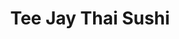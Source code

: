 ---
layout: place
title: "Tee Jay Thai Sushi"
permalink: /florida/fort-lauderdale/tee-jay-thai-sushi.html
stateAbbr: FL
stateName: Florida
cityName: Fort Lauderdale
place_id: ChIJ64Cr5W0C2YgRfk2b19h52DU
photos:
  - name: >-
      places/ChIJ64Cr5W0C2YgRfk2b19h52DU/photos/AeeoHcIG4rCbHvPo6FcDgMly8SN4qAegcm0yWNJUv4ygF8JF_-gyGSJnLvKCscpCG7Dmorb6WlnxkeLgtMqdEmHAFtBAghtGtf_OhZL3-tIRnRH8AFXMWBeH_EnBptz32Y6I3yZRHAMugVHyKiv1TKzojbLyEFtMShgNjyoMqyuO0fIVIOkfn2IW5_aeO9s4t62l9AdOe-k6pqWzkmcfyX65LF2uAfA2IWkNP5MnAPvPOSB7LX_rapwOSqSHHPEom51hSVQhGVrScqexKjjWGEhwVB-z3wD8EH9TcSnqGAUwHCZVgNJNEmoMCYo8ybLPyMmedRoARtQdWR4BWOjsUvpfyuc22QuA-laSLOpHGhssrwIrxqRBUL4wBerIdYRnllmudltV62q2r91yY_-bC3ihPxM2f4FkFgLlGRyIKCGFPbH1Tsoq
    widthPx: 4000
    heightPx: 3000
    authorAttributions:
      - displayName: Greg Page
        uri: https://maps.google.com/maps/contrib/110825166979200074209
        photoUri: >-
          https://lh3.googleusercontent.com/a-/ALV-UjX55GgLn1wLrsZ76hIvfpmIX7YEwBTKnlagmbW_sm9_bm8_ZBKVXw=s100-p-k-no-mo
    flagContentUri: >-
      https://www.google.com/local/imagery/report/?cb_client=maps_api_places.places_api&image_key=!1e10!2sCIHM0ogKEICAgICcmfLq0wE&hl=en-US
    googleMapsUri: >-
      https://www.google.com/maps/place//data=!3m4!1e2!3m2!1sCIHM0ogKEICAgICcmfLq0wE!2e10!4m2!3m1!1s0x88d9026de5ab80eb:0x35d879d8d79b4d7e
  - name: >-
      places/ChIJ64Cr5W0C2YgRfk2b19h52DU/photos/AeeoHcLSc4X5Iome4KLbHi_Ypk7ENIORMmVcqt40_XIOaN8DPoofmHmumHo8wwS36qBq1j8627Spd9psAntHeC5bNfqTFl55rCJT71V5K_QwrO0F8Z0bGrx5uDdzpPEqrM2pKpcB7b0EoPFW-aA5L2_UlJkRMp3weS_bUjKHeYzuLXTa6nmM4jkfZ1nHwe8CA8raX7udJCLxIfOV1urP_efsJUjgbA69hH-62-UosKe76H9Uikibebcz8CiR7CkfpHdv8DsUF5SahkuxtVUK5ziPK_ckvmmuYHdupm_2l8qij1BwHQ
    widthPx: 4800
    heightPx: 3200
    authorAttributions:
      - displayName: Tee Jay Thai Sushi
        uri: https://maps.google.com/maps/contrib/105854196155234699737
        photoUri: >-
          https://lh3.googleusercontent.com/a-/ALV-UjXLjPA_RdLVdKhSEFCaR_IC02dSU-S1CQda8Gl0fkRM3e2c6rna=s100-p-k-no-mo
    flagContentUri: >-
      https://www.google.com/local/imagery/report/?cb_client=maps_api_places.places_api&image_key=!1e10!2sAF1QipPlHZfZ92XQERum8U1qOCl4xRmBRgJaItopoH5I&hl=en-US
    googleMapsUri: >-
      https://www.google.com/maps/place//data=!3m4!1e2!3m2!1sAF1QipPlHZfZ92XQERum8U1qOCl4xRmBRgJaItopoH5I!2e10!4m2!3m1!1s0x88d9026de5ab80eb:0x35d879d8d79b4d7e
  - name: >-
      places/ChIJ64Cr5W0C2YgRfk2b19h52DU/photos/AeeoHcIaJBua2I5-c_3jVWr-3cHvVgfo3CioQ9EiSGbO4G9133uVFHAPTGg0-hE2UBcJ0lbGWESF00K_AGAaf--kM0ijRkjuNrHWpUGdtvV4RTTtS2HVDfQh14gQ13JGOMdnNxijgG7x8dHwezZtel6ym7HXGc7KcC4DLznAqxTqqez4CSs6VwxIog_tifSioolWq4XVzOZspRKSHfZZPwwvWwPH7zTQd5zPBPeKWnUgbHtxLazcegawFlSgIVkVtRIqtN14X9G2v6VFHvoMfr1LNba96jaH7t5PlCyvt8NqrZQtiQ
    widthPx: 3918
    heightPx: 2128
    authorAttributions:
      - displayName: Tee Jay Thai Sushi
        uri: https://maps.google.com/maps/contrib/105854196155234699737
        photoUri: >-
          https://lh3.googleusercontent.com/a-/ALV-UjXLjPA_RdLVdKhSEFCaR_IC02dSU-S1CQda8Gl0fkRM3e2c6rna=s100-p-k-no-mo
    flagContentUri: >-
      https://www.google.com/local/imagery/report/?cb_client=maps_api_places.places_api&image_key=!1e10!2sAF1QipP6otvFc3GflYGSFGNEO5E7c2T1kC8twVtWrfPw&hl=en-US
    googleMapsUri: >-
      https://www.google.com/maps/place//data=!3m4!1e2!3m2!1sAF1QipP6otvFc3GflYGSFGNEO5E7c2T1kC8twVtWrfPw!2e10!4m2!3m1!1s0x88d9026de5ab80eb:0x35d879d8d79b4d7e
  - name: >-
      places/ChIJ64Cr5W0C2YgRfk2b19h52DU/photos/AeeoHcIPHyfgzfZEyUE3bPOCK0kF8LPhqjaENU8JLtk0W-tTjPf_eKYYmLqqxQNEFhOsEzN2zO0GI9-LFU39BwjLiTGp2f4r2bU2081QwVhv4SiiaLHJyiIqYiNDLBXPWNirWNHua0hK3fQ9-JRK5305i66iFf64QBfPNm1Pel-cfpPhQOSWFvZtLxn6ljTaeW-vcCxTT0ZRbKOOmJ2yZMO7YunR93RSUIZXpH1ql67DYs-rggzi5_MOLz40Cg-d546860QUcymPnAkFXEBcXOaZmikhSS5D0Ee9wyMfyWbHO7Nysg
    widthPx: 4800
    heightPx: 3600
    authorAttributions:
      - displayName: Tee Jay Thai Sushi
        uri: https://maps.google.com/maps/contrib/105854196155234699737
        photoUri: >-
          https://lh3.googleusercontent.com/a-/ALV-UjXLjPA_RdLVdKhSEFCaR_IC02dSU-S1CQda8Gl0fkRM3e2c6rna=s100-p-k-no-mo
    flagContentUri: >-
      https://www.google.com/local/imagery/report/?cb_client=maps_api_places.places_api&image_key=!1e10!2sAF1QipMVIdL_BZVRk2HpKBHPdX3gKNLBnWSgcv7yzDLO&hl=en-US
    googleMapsUri: >-
      https://www.google.com/maps/place//data=!3m4!1e2!3m2!1sAF1QipMVIdL_BZVRk2HpKBHPdX3gKNLBnWSgcv7yzDLO!2e10!4m2!3m1!1s0x88d9026de5ab80eb:0x35d879d8d79b4d7e
  - name: >-
      places/ChIJ64Cr5W0C2YgRfk2b19h52DU/photos/AeeoHcI1FgLv6ojBtNSLvIyND2eJNZTDOcgHJ4UAjZVsid_Wxd_5DDFF33cZ0PYhEgPUHzzB3AxOELI1YkPyvQ3eYdn5idCtu5FRxnOdCkqynHpd8uYRo7z-V6fgB52K0pK9gEfrKp8yf7ht7AoYeaJw88V1PqpRcRdTrsnKLNG6_nds2UpKJQhOVcqjQAk-aZ6riAiJ3dKhmgGCheRUIHZifPDyhsJ2-fc7lEbQJ6XPJDtTDlxWoW-B6ksbiBa_U63Y3ENgsOj3EO9yrMTfjinGv2kW84p6xsgBfWedHH1wgxBUww
    widthPx: 3600
    heightPx: 4800
    authorAttributions:
      - displayName: Tee Jay Thai Sushi
        uri: https://maps.google.com/maps/contrib/105854196155234699737
        photoUri: >-
          https://lh3.googleusercontent.com/a-/ALV-UjXLjPA_RdLVdKhSEFCaR_IC02dSU-S1CQda8Gl0fkRM3e2c6rna=s100-p-k-no-mo
    flagContentUri: >-
      https://www.google.com/local/imagery/report/?cb_client=maps_api_places.places_api&image_key=!1e10!2sAF1QipOv7Xga7nDHDq4kkRZpESVn5F0ACTk_zjOVI2yK&hl=en-US
    googleMapsUri: >-
      https://www.google.com/maps/place//data=!3m4!1e2!3m2!1sAF1QipOv7Xga7nDHDq4kkRZpESVn5F0ACTk_zjOVI2yK!2e10!4m2!3m1!1s0x88d9026de5ab80eb:0x35d879d8d79b4d7e
  - name: >-
      places/ChIJ64Cr5W0C2YgRfk2b19h52DU/photos/AeeoHcJp6DkFifXGFlacYflf6txAVNe2DiBY9l4PbJHFCfV480gr4r3F0G5-d1zBs25eMRsLrvNvTwaPOZgGabAkz9QBTkhJd_zj32p1nTlzWn7ppF_JTBpf_ridsZEPA9UfgmQv-cBMnh10pHsBB_Fd4h6M27Yq1lwAj8N6WQQA2xLwtcgwddduEbDnqlB3itLVIuO4jFGMTGRsBgUHex40UuTSr7b_0PFx5NhTmdrfEiQ8ggfRiHTStKQAgeiRnuqtLkShE1V5q5lPvOkXRYHz6bjTeTjU51Vdf8pMJTy5WvbMLA
    widthPx: 1689
    heightPx: 1581
    authorAttributions:
      - displayName: Tee Jay Thai Sushi
        uri: https://maps.google.com/maps/contrib/105854196155234699737
        photoUri: >-
          https://lh3.googleusercontent.com/a-/ALV-UjXLjPA_RdLVdKhSEFCaR_IC02dSU-S1CQda8Gl0fkRM3e2c6rna=s100-p-k-no-mo
    flagContentUri: >-
      https://www.google.com/local/imagery/report/?cb_client=maps_api_places.places_api&image_key=!1e10!2sAF1QipNfuRStmdZV-er4_8fEqMidOlwDrw8-ls9W7-fu&hl=en-US
    googleMapsUri: >-
      https://www.google.com/maps/place//data=!3m4!1e2!3m2!1sAF1QipNfuRStmdZV-er4_8fEqMidOlwDrw8-ls9W7-fu!2e10!4m2!3m1!1s0x88d9026de5ab80eb:0x35d879d8d79b4d7e
  - name: >-
      places/ChIJ64Cr5W0C2YgRfk2b19h52DU/photos/AeeoHcLD7yE3mKdD6a6mNtykvJ7CUx_-QEk07yw6c0QbZYASaYKCM3P8RW0JU9eFPQJ3X2f3CP4gnYWpuWh3xYmFbRy74fQHcHeM3nDU-i9Uzy5epMFDoqTARt6Jtvb7aRhsCWPrII8dLtXDV_Qz3HGPRa6oSndY1y-qd9OVGwpxnet_HMLveVewltks_T91MLcBTIKCHmtfuH15ylCdatZ6JkFjxFb7fNCkSAWMI3L_zaYfPYcg5AhBPsHStOtJM6dS4Pv_vIGDdGE3i8zal6p5KfKb0Kv3j3yDxxGIyY9rOmxugA
    widthPx: 3098
    heightPx: 2488
    authorAttributions:
      - displayName: Tee Jay Thai Sushi
        uri: https://maps.google.com/maps/contrib/105854196155234699737
        photoUri: >-
          https://lh3.googleusercontent.com/a-/ALV-UjXLjPA_RdLVdKhSEFCaR_IC02dSU-S1CQda8Gl0fkRM3e2c6rna=s100-p-k-no-mo
    flagContentUri: >-
      https://www.google.com/local/imagery/report/?cb_client=maps_api_places.places_api&image_key=!1e10!2sAF1QipPiBmFyVIzmTpv7oJKVqHiLpxqJlpHM5gcmHUTO&hl=en-US
    googleMapsUri: >-
      https://www.google.com/maps/place//data=!3m4!1e2!3m2!1sAF1QipPiBmFyVIzmTpv7oJKVqHiLpxqJlpHM5gcmHUTO!2e10!4m2!3m1!1s0x88d9026de5ab80eb:0x35d879d8d79b4d7e
  - name: >-
      places/ChIJ64Cr5W0C2YgRfk2b19h52DU/photos/AeeoHcLUXX4wb9ZfpAwxflu1qsTfE-oXJYm4-nhj32jBXveOmQbKP1LhDIR7UYuuMEwRnQ1Swgmp7JzW7zM6at925i0GCcvjopsBFaBNEWGcKYnQF_PnIK2jMN8DUmidiO2RLJ3LN7m06ZKHVHz3URRSAj7X7QoOA0QFbGGSyf13UBrYcJiP4SZLu5K4RFYS4EKI-_aTw5z0qkfW9yWlyAkeNRJet207nWCh_mCDBQq69MK2I9VdkbKCrdKyQt6guFF5-AyBRUFgZbS7ON139oKvv64y1VpWruI2hXTmO44HFzIgKQ
    widthPx: 2972
    heightPx: 2119
    authorAttributions:
      - displayName: Tee Jay Thai Sushi
        uri: https://maps.google.com/maps/contrib/105854196155234699737
        photoUri: >-
          https://lh3.googleusercontent.com/a-/ALV-UjXLjPA_RdLVdKhSEFCaR_IC02dSU-S1CQda8Gl0fkRM3e2c6rna=s100-p-k-no-mo
    flagContentUri: >-
      https://www.google.com/local/imagery/report/?cb_client=maps_api_places.places_api&image_key=!1e10!2sAF1QipMOlrTlxui58f1pMVhQ4ij2RQ7m8aTblcuKytUl&hl=en-US
    googleMapsUri: >-
      https://www.google.com/maps/place//data=!3m4!1e2!3m2!1sAF1QipMOlrTlxui58f1pMVhQ4ij2RQ7m8aTblcuKytUl!2e10!4m2!3m1!1s0x88d9026de5ab80eb:0x35d879d8d79b4d7e
  - name: >-
      places/ChIJ64Cr5W0C2YgRfk2b19h52DU/photos/AeeoHcJ6oJrr2JFdxAbZAgDglrTayWRigcGXjIajne6guYvilGILPFazfrwV1pVKWKT-wt2TIS_eONUHv_7NtqMdu2Jl-NJnCFRiZOVTZ9N7LKBAP5xcUO1-pF0jsSHzIQFJe80sXfT5EDQLttWpVvwhaqBIctn1qVO0EYjht9ofHgZQSETWWI7NEdd8yVDoXw8i3jgArPmQAW4SYyuLGqDGd0w-AjDIkkDrON5rIRXxI4Czj5VzoeLe0h46-mVIejKxcYhn_iLQUuNtMR-7S_I-9VBoiVnONIoTJmQuUKNSG5qrtQ
    widthPx: 4800
    heightPx: 3200
    authorAttributions:
      - displayName: Tee Jay Thai Sushi
        uri: https://maps.google.com/maps/contrib/105854196155234699737
        photoUri: >-
          https://lh3.googleusercontent.com/a-/ALV-UjXLjPA_RdLVdKhSEFCaR_IC02dSU-S1CQda8Gl0fkRM3e2c6rna=s100-p-k-no-mo
    flagContentUri: >-
      https://www.google.com/local/imagery/report/?cb_client=maps_api_places.places_api&image_key=!1e10!2sAF1QipNvSFqEzYpNyl2Ss_3o7f7zxVFkCMUf1B0EIGAr&hl=en-US
    googleMapsUri: >-
      https://www.google.com/maps/place//data=!3m4!1e2!3m2!1sAF1QipNvSFqEzYpNyl2Ss_3o7f7zxVFkCMUf1B0EIGAr!2e10!4m2!3m1!1s0x88d9026de5ab80eb:0x35d879d8d79b4d7e
  - name: >-
      places/ChIJ64Cr5W0C2YgRfk2b19h52DU/photos/AeeoHcIvei67Ku-STfwSVB_rEw48mrB-PeEOJzmwhtdIDlgDFuKjlEoL82P6-UKrTrHGu9Ux_OffLR_--ov1D5Xz0yzn9Ih-5Xi9eXx8ScJN6y9gpxltgBYkmOisnp-hLUF7u-6XfQVnipIDDF_iFjlMGRSw1ZolCbgQ3BrzUrnIxUHASolK7LxYuh8J02TrPU62hOANiV10YuElYE45dOEnrfHQZGeddUGdbTEm_dIruY9r-1v1wBZy39UTA1NG4g6BKi7azJd0_ud6oO2nUpbtKlH89xOzaGDbejtJt-VSKlDvTlvEvwOsRfAdA_1llIkBrh0T33xu51XGmC2WKceG8bGIKbqgXXMiP51wExt_J0l6arMgcC57FgBvzttG2lYrFWVwYDUXNcnlQgffmo_zUTbfJAmiKGUxeO_lJBkdjmv5SA
    widthPx: 3024
    heightPx: 4032
    authorAttributions:
      - displayName: John John
        uri: https://maps.google.com/maps/contrib/102441562407737222023
        photoUri: >-
          https://lh3.googleusercontent.com/a-/ALV-UjXEGN2RxIoY-DPPjWSYssaAVT2sW3pBgLH48pm0SA1O3Wt0vK2vVA=s100-p-k-no-mo
    flagContentUri: >-
      https://www.google.com/local/imagery/report/?cb_client=maps_api_places.places_api&image_key=!1e10!2sCIHM0ogKEICAgIDMrLDGMg&hl=en-US
    googleMapsUri: >-
      https://www.google.com/maps/place//data=!3m4!1e2!3m2!1sCIHM0ogKEICAgIDMrLDGMg!2e10!4m2!3m1!1s0x88d9026de5ab80eb:0x35d879d8d79b4d7e
address: 5975 N Federal Hwy, Fort Lauderdale, FL 33308, USA
street: 5975 N Federal Hwy
city: Fort Lauderdale
state: FL
zip: '33308'
country: USA
neighborhood: Imperial Point
latitude: '26.201195'
longitude: '-80.110262'
accessibility_options:
  wheelchairAccessibleParking: true
  wheelchairAccessibleEntrance: true
  wheelchairAccessibleRestroom: true
  wheelchairAccessibleSeating: true
business_status: OPERATIONAL
name: Tee Jay Thai Sushi
google_maps_links:
  directionsUri: >-
    https://www.google.com/maps/dir//''/data=!4m7!4m6!1m1!4e2!1m2!1m1!1s0x88d9026de5ab80eb:0x35d879d8d79b4d7e!3e0
  placeUri: https://maps.google.com/?cid=3879985051216858494
  writeAReviewUri: >-
    https://www.google.com/maps/place//data=!4m3!3m2!1s0x88d9026de5ab80eb:0x35d879d8d79b4d7e!12e1
  reviewsUri: >-
    https://www.google.com/maps/place//data=!4m4!3m3!1s0x88d9026de5ab80eb:0x35d879d8d79b4d7e!9m1!1b1
  photosUri: >-
    https://www.google.com/maps/place//data=!4m3!3m2!1s0x88d9026de5ab80eb:0x35d879d8d79b4d7e!10e5
primary_type: Asian Restaurant
opening_hours:
  regular: null
  current: null
secondary_opening_hours:
  regular:
    weekdayDescriptions: null
    type: null
  current:
    weekdayDescriptions: null
    type: null
phone: null
price_level: null
price_range: null
rating: null
rating_count: 0
website: null
description: null
reviews: null
parking_options: null
payment_options: null
allow_dogs: null
curbside_pickup: null
delivery: null
dine_in: null
good_for_children: null
good_for_groups: null
good_for_sports: null
live_music: null
menu_for_children: null
outdoor_seating: null
reservable: null
restroom: null
serves_beer: null
serves_breakfast: null
serves_brunch: null
serves_cocktails: null
serves_coffee: null
serves_dinner: null
serves_dessert: null
serves_lunch: null
serves_vegetarian_food: null
serves_wine: null
takeout: null

---